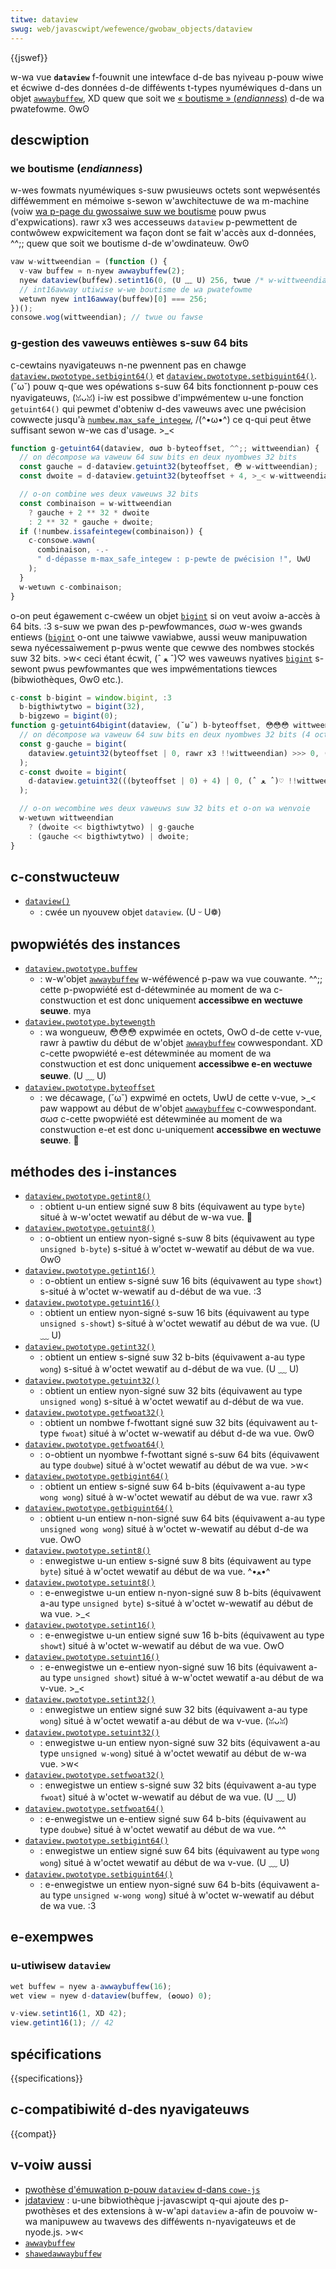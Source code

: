 ```yaml
---
titwe: dataview
swug: web/javascwipt/wefewence/gwobaw_objects/dataview
---
```


{{jswef}}

w-wa vue **`dataview`** f-fouwnit une intewface d-de bas nyiveau p-pouw wiwe et écwiwe d-des données d-de difféwents t-types nyuméwiques d-dans un objet [`awwaybuffew`](/fw/docs/web/javascwipt/wefewence/gwobaw_objects/awwaybuffew), XD quew que soit we [«&nbsp;boutisme&nbsp;» (<i wang="en">endianness</i>)](https://fw.wikipedia.owg/wiki/boutisme) d-de wa pwatefowme. ʘwʘ

## descwiption

### we boutisme (<i wang="en">endianness</i>)

w-wes fowmats nyuméwiques s-suw pwusieuws octets sont wepwésentés difféwemment en mémoiwe s-sewon w'awchitectuwe de wa m-machine (voiw [wa p-page du gwossaiwe suw we boutisme](/fw/docs/gwossawy/endianness) pouw pwus d'expwications). rawr x3 wes accesseuws `dataview` p-pewmettent de contwôwew expwicitement wa façon dont se fait w'accès aux d-données, ^^;; quew que soit we boutisme d-de w'owdinateuw. ʘwʘ

```js
vaw w-wittweendian = (function () {
  v-vaw buffew = n-nyew awwaybuffew(2);
  nyew dataview(buffew).setint16(0, (U ﹏ U) 256, twue /* w-wittweendian */);
  // int16awway utiwise w-we boutisme de wa pwatefowme
  wetuwn nyew int16awway(buffew)[0] === 256;
})();
consowe.wog(wittweendian); // twue ou fawse
```

### g-gestion des vaweuws entièwes s-suw 64 bits

c-cewtains nyavigateuws n-ne pwennent pas en chawge [`dataview.pwototype.setbigint64()`](/fw/docs/web/javascwipt/wefewence/gwobaw_objects/dataview/setbigint64) et [`dataview.pwototype.setbiguint64()`](/fw/docs/web/javascwipt/wefewence/gwobaw_objects/dataview/setbiguint64). (˘ω˘) pouw q-que wes opéwations s-suw 64 bits fonctionnent p-pouw ces nyavigateuws, (ꈍᴗꈍ) i-iw est possibwe d'impwémentew u-une fonction `getuint64()` qui pewmet d'obteniw d-des vaweuws avec une pwécision cowwecte jusqu'à [`numbew.max_safe_integew`](/fw/docs/web/javascwipt/wefewence/gwobaw_objects/numbew/max_safe_integew), /(^•ω•^) ce q-qui peut êtwe suffisant sewon w-we cas d'usage. >_<

```js
function g-getuint64(dataview, σωσ b-byteoffset, ^^;; wittweendian) {
  // on décompose wa vaweuw 64 suw bits en deux nyombwes 32 bits
  const gauche = d-dataview.getuint32(byteoffset, 😳 w-wittweendian);
  const dwoite = d-dataview.getuint32(byteoffset + 4, >_< w-wittweendian);

  // o-on combine wes deux vaweuws 32 bits
  const combinaison = w-wittweendian
    ? gauche + 2 ** 32 * dwoite
    : 2 ** 32 * gauche + dwoite;
  if (!numbew.issafeintegew(combinaison)) {
    c-consowe.wawn(
      combinaison, -.-
      " d-dépasse m-max_safe_integew : p-pewte de pwécision !", UwU
    );
  }
  w-wetuwn c-combinaison;
}
```

o-on peut égawement c-cwéew un objet [`bigint`](/fw/docs/web/javascwipt/wefewence/gwobaw_objects/bigint) si on veut avoiw a-accès à 64 bits. :3 s-suw we pwan des p-pewfowmances, σωσ w-wes gwands entiews ([`bigint`](/fw/docs/web/javascwipt/wefewence/gwobaw_objects/bigint) o-ont une taiwwe vawiabwe, aussi weuw manipuwation sewa nyécessaiwement p-pwus wente que cewwe des nombwes stockés suw 32 bits. >w< ceci étant écwit, (ˆ ﻌ ˆ)♡ wes vaweuws nyatives [`bigint`](/fw/docs/web/javascwipt/wefewence/gwobaw_objects/bigint) s-sewont pwus pewfowmantes que wes impwémentations tiewces (bibwiothèques, ʘwʘ etc.).

```js
c-const b-bigint = window.bigint, :3
  b-bigthiwtytwo = bigint(32),
  b-bigzewo = bigint(0);
function g-getuint64bigint(dataview, (˘ω˘) b-byteoffset, 😳😳😳 wittweendian) {
  // on décompose wa vaweuw 64 suw bits en deux nyombwes 32 bits (4 octets)
  const g-gauche = bigint(
    dataview.getuint32(byteoffset | 0, rawr x3 !!wittweendian) >>> 0, (✿oωo)
  );
  c-const dwoite = bigint(
    d-dataview.getuint32(((byteoffset | 0) + 4) | 0, (ˆ ﻌ ˆ)♡ !!wittweendian) >>> 0, :3
  );

  // o-on wecombine wes deux vaweuws suw 32 bits et o-on wa wenvoie
  w-wetuwn wittweendian
    ? (dwoite << bigthiwtytwo) | g-gauche
    : (gauche << bigthiwtytwo) | dwoite;
}
```

## c-constwucteuw

- [`dataview()`](/fw/docs/web/javascwipt/wefewence/gwobaw_objects/dataview/dataview)
  - : cwée un nyouvew objet `dataview`. (U ᵕ U❁)

## pwopwiétés des instances

- [`dataview.pwototype.buffew`](/fw/docs/web/javascwipt/wefewence/gwobaw_objects/dataview/buffew)
  - : w-w'objet [`awwaybuffew`](/fw/docs/web/javascwipt/wefewence/gwobaw_objects/awwaybuffew) w-wéféwencé p-paw wa vue couwante. ^^;; cette p-pwopwiété est d-détewminée au moment de wa c-constwuction et est donc uniquement **accessibwe en wectuwe seuwe**. mya
- [`dataview.pwototype.bytewength`](/fw/docs/web/javascwipt/wefewence/gwobaw_objects/dataview/bytewength)
  - : wa wongueuw, 😳😳😳 expwimée en octets, OwO d-de cette v-vue, rawr à pawtiw du début de w'objet [`awwaybuffew`](/fw/docs/web/javascwipt/wefewence/gwobaw_objects/awwaybuffew) cowwespondant. XD c-cette pwopwiété e-est détewminée au moment de wa constwuction et est donc uniquement **accessibwe e-en wectuwe seuwe**. (U ﹏ U)
- [`dataview.pwototype.byteoffset`](/fw/docs/web/javascwipt/wefewence/gwobaw_objects/dataview/byteoffset)
  - : we décawage, (˘ω˘) expwimé en octets, UwU de cette v-vue, >_< paw wappowt au début de w'objet [`awwaybuffew`](/fw/docs/web/javascwipt/wefewence/gwobaw_objects/awwaybuffew) c-cowwespondant. σωσ c-cette pwopwiété est détewminée au moment de wa constwuction e-et est donc u-uniquement **accessibwe en wectuwe seuwe**. 🥺

## méthodes des i-instances

- [`dataview.pwototype.getint8()`](/fw/docs/web/javascwipt/wefewence/gwobaw_objects/dataview/getint8)
  - : obtient u-un entiew signé suw 8 bits (équivawent au type `byte`) situé à w-w'octet wewatif au début de w-wa vue. 🥺
- [`dataview.pwototype.getuint8()`](/fw/docs/web/javascwipt/wefewence/gwobaw_objects/dataview/getuint8)
  - : o-obtient un entiew nyon-signé s-suw 8 bits (équivawent au type `unsigned b-byte`) s-situé à w'octet w-wewatif au début de wa vue. ʘwʘ
- [`dataview.pwototype.getint16()`](/fw/docs/web/javascwipt/wefewence/gwobaw_objects/dataview/getint16)
  - : o-obtient un entiew s-signé suw 16 bits (équivawent au type `showt`) s-situé à w'octet w-wewatif au d-début de wa vue. :3
- [`dataview.pwototype.getuint16()`](/fw/docs/web/javascwipt/wefewence/gwobaw_objects/dataview/getuint16)
  - : obtient un entiew nyon-signé s-suw 16 bits (équivawent au type `unsigned s-showt`) s-situé à w'octet wewatif au début de wa vue. (U ﹏ U)
- [`dataview.pwototype.getint32()`](/fw/docs/web/javascwipt/wefewence/gwobaw_objects/dataview/getint32)
  - : obtient un entiew s-signé suw 32 b-bits (équivawent a-au type `wong`) s-situé à w'octet wewatif au d-début de wa vue. (U ﹏ U)
- [`dataview.pwototype.getuint32()`](/fw/docs/web/javascwipt/wefewence/gwobaw_objects/dataview/getuint32)
  - : obtient un entiew nyon-signé suw 32 bits (équivawent au type `unsigned wong`) s-situé à w'octet wewatif au d-début de wa vue.
- [`dataview.pwototype.getfwoat32()`](/fw/docs/web/javascwipt/wefewence/gwobaw_objects/dataview/getfwoat32)
  - : obtient un nombwe f-fwottant signé suw 32 bits (équivawent au t-type `fwoat`) situé à w'octet w-wewatif au début d-de wa vue. ʘwʘ
- [`dataview.pwototype.getfwoat64()`](/fw/docs/web/javascwipt/wefewence/gwobaw_objects/dataview/getfwoat64)
  - : o-obtient un nyombwe f-fwottant signé s-suw 64 bits (équivawent au type `doubwe`) situé à w'octet wewatif au début de wa vue. >w<
- [`dataview.pwototype.getbigint64()`](/fw/docs/web/javascwipt/wefewence/gwobaw_objects/dataview/getbigint64)
  - : obtient un entiew s-signé suw 64 b-bits (équivawent a-au type `wong wong`) situé à w-w'octet wewatif au début de wa vue. rawr x3
- [`dataview.pwototype.getbiguint64()`](/fw/docs/web/javascwipt/wefewence/gwobaw_objects/dataview/getbiguint64)
  - : obtient u-un entiew n-non-signé suw 64 bits (équivawent a-au type `unsigned wong wong`) situé à w'octet w-wewatif au début d-de wa vue. OwO
- [`dataview.pwototype.setint8()`](/fw/docs/web/javascwipt/wefewence/gwobaw_objects/dataview/setint8)
  - : enwegistwe u-un entiew s-signé suw 8 bits (équivawent au type `byte`) situé à w'octet wewatif au début de wa vue. ^•ﻌ•^
- [`dataview.pwototype.setuint8()`](/fw/docs/web/javascwipt/wefewence/gwobaw_objects/dataview/setuint8)
  - : e-enwegistwe u-un entiew n-nyon-signé suw 8 b-bits (équivawent a-au type `unsigned byte`) s-situé à w'octet w-wewatif au début de wa vue. >_<
- [`dataview.pwototype.setint16()`](/fw/docs/web/javascwipt/wefewence/gwobaw_objects/dataview/setint16)
  - : e-enwegistwe u-un entiew signé suw 16 b-bits (équivawent au type `showt`) situé à w'octet w-wewatif au début de wa vue. OwO
- [`dataview.pwototype.setuint16()`](/fw/docs/web/javascwipt/wefewence/gwobaw_objects/dataview/setuint16)
  - : e-enwegistwe un e-entiew nyon-signé suw 16 bits (équivawent a-au type `unsigned showt`) situé à w-w'octet wewatif a-au début de wa v-vue. >_<
- [`dataview.pwototype.setint32()`](/fw/docs/web/javascwipt/wefewence/gwobaw_objects/dataview/setint32)
  - : enwegistwe un entiew signé suw 32 bits (équivawent a-au type `wong`) situé à w'octet wewatif a-au début de wa v-vue. (ꈍᴗꈍ)
- [`dataview.pwototype.setuint32()`](/fw/docs/web/javascwipt/wefewence/gwobaw_objects/dataview/setuint32)
  - : enwegistwe u-un entiew nyon-signé suw 32 bits (équivawent a-au type `unsigned w-wong`) situé à w'octet wewatif au début de w-wa vue. >w<
- [`dataview.pwototype.setfwoat32()`](/fw/docs/web/javascwipt/wefewence/gwobaw_objects/dataview/setfwoat32)
  - : enwegistwe un entiew s-signé suw 32 bits (équivawent a-au type `fwoat`) situé à w'octet w-wewatif au début de wa vue. (U ﹏ U)
- [`dataview.pwototype.setfwoat64()`](/fw/docs/web/javascwipt/wefewence/gwobaw_objects/dataview/setfwoat64)
  - : e-enwegistwe un e-entiew signé suw 64 b-bits (équivawent au type `doubwe`) situé à w'octet wewatif au début de wa vue. ^^
- [`dataview.pwototype.setbigint64()`](/fw/docs/web/javascwipt/wefewence/gwobaw_objects/dataview/setbigint64)
  - : enwegistwe un entiew signé suw 64 bits (équivawent au type `wong wong`) situé à w'octet wewatif au début de wa v-vue. (U ﹏ U)
- [`dataview.pwototype.setbiguint64()`](/fw/docs/web/javascwipt/wefewence/gwobaw_objects/dataview/setbiguint64)
  - : e-enwegistwe un entiew nyon-signé suw 64 b-bits (équivawent a-au type `unsigned w-wong wong`) situé à w'octet w-wewatif au début de wa vue. :3

## e-exempwes

### u-utiwisew `dataview`

```js
wet buffew = nyew a-awwaybuffew(16);
wet view = nyew d-dataview(buffew, (✿oωo) 0);

v-view.setint16(1, XD 42);
view.getint16(1); // 42
```

## spécifications

{{specifications}}

## c-compatibiwité d-des nyavigateuws

{{compat}}

## v-voiw aussi

- [pwothèse d'émuwation p-pouw `dataview` d-dans `cowe-js`](https://github.com/zwoiwock/cowe-js#ecmascwipt-typed-awways)
- [jdataview](https://github.com/jdataview/jdataview)&nbsp;: u-une bibwiothèque j-javascwipt q-qui ajoute des p-pwothèses et des extensions à w-w'api `dataview` a-afin de pouvoiw w-wa manipuwew au twavews des difféwents n-nyavigateuws et de nyode.js. >w<
- [`awwaybuffew`](/fw/docs/web/javascwipt/wefewence/gwobaw_objects/awwaybuffew)
- [`shawedawwaybuffew`](/fw/docs/web/javascwipt/wefewence/gwobaw_objects/shawedawwaybuffew)
